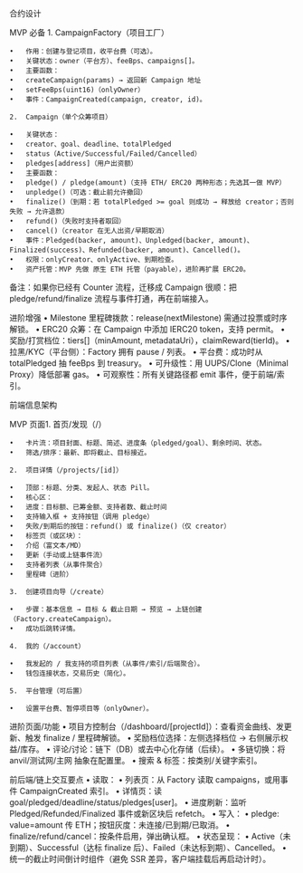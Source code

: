合约设计

MVP 必备 1. CampaignFactory（项目工厂）

    •	作用：创建与登记项目，收平台费（可选）。
    •	关键状态：owner（平台方）、feeBps、campaigns[]。
    •	主要函数：
    •	createCampaign(params) → 返回新 Campaign 地址
    •	setFeeBps(uint16)（onlyOwner）
    •	事件：CampaignCreated(campaign, creator, id)。

    2.	Campaign（单个众筹项目）

    •	关键状态：
    •	creator、goal、deadline、totalPledged
    •	status（Active/Successful/Failed/Cancelled）
    •	pledges[address]（用户出资额）
    •	主要函数：
    •	pledge() / pledge(amount)（支持 ETH/ ERC20 两种形态；先选其一做 MVP）
    •	unpledge()（可选：截止前允许撤回）
    •	finalize()（到期：若 totalPledged >= goal 则成功 → 释放给 creator；否则失败 → 允许退款）
    •	refund()（失败时支持者取回）
    •	cancel()（creator 在无人出资/早期取消）
    •	事件：Pledged(backer, amount)、Unpledged(backer, amount)、Finalized(success)、Refunded(backer, amount)、Cancelled()。
    •	权限：onlyCreator、onlyActive、到期检查。
    •	资产托管：MVP 先做 原生 ETH 托管（payable），进阶再扩展 ERC20。

备注：如果你已经有 Counter 流程，迁移成 Campaign 很顺：把 pledge/refund/finalize 流程与事件打通，再在前端接入。

进阶增强
• Milestone 里程碑拨款：release(nextMilestone) 需通过投票或时序解锁。
• ERC20 众筹：在 Campaign 中添加 IERC20 token，支持 permit。
• 奖励/打赏档位：tiers[]（minAmount, metadataUri），claimReward(tierId)。
• 拉黑/KYC（平台侧）：Factory 拥有 pause / 列表。
• 平台费：成功时从 totalPledged 抽 feeBps 到 treasury。
• 可升级性：用 UUPS/Clone（Minimal Proxy）降低部署 gas。
• 可观察性：所有关键路径都 emit 事件，便于前端/索引。

前端信息架构

MVP 页面1. 首页/发现（/）

    •	卡片流：项目封面、标题、简述、进度条（pledged/goal）、剩余时间、状态。
    •	筛选/排序：最新、即将截止、目标接近。

    2.	项目详情（/projects/[id]）

    •	顶部：标题、分类、发起人、状态 Pill。
    •	核心区：
    •	进度：目标额、已筹金额、支持者数、截止时间
    •	支持输入框 + 支持按钮（调用 pledge）
    •	失败/到期后的按钮：refund() 或 finalize()（仅 creator）
    •	标签页（或区块）：
    •	介绍（富文本/MD）
    •	更新（手动或上链事件流）
    •	支持者列表（从事件聚合）
    •	里程碑（进阶）

    3.	创建项目向导（/create）

    •	步骤：基本信息 → 目标 & 截止日期 → 预览 → 上链创建（Factory.createCampaign）。
    •	成功后跳转详情。

    4.	我的（/account）

    •	我发起的 / 我支持的项目列表（从事件/索引/后端聚合）。
    •	钱包连接状态，交易历史（简化）。

    5.	平台管理（可后置）

    •	设置平台费、暂停项目等（onlyOwner）。

进阶页面/功能
• 项目方控制台（/dashboard/[projectId]）：查看资金曲线、发更新、触发 finalize / 里程碑解锁。
• 奖励档位选择：左侧选择档位 → 右侧展示权益/库存。
• 评论/讨论：链下（DB）或去中心化存储（后续）。
• 多链切换：将 anvil/测试网/主网 抽象在配置里。
• 搜索 & 标签：按类别/关键字索引。

前后端/链上交互要点
• 读取：
• 列表页：从 Factory 读取 campaigns，或用事件 CampaignCreated 索引。
• 详情页：读 goal/pledged/deadline/status/pledges[user]。
• 进度刷新：监听 Pledged/Refunded/Finalized 事件或新区块后 refetch。
• 写入：
• pledge: value=amount 传 ETH；按钮灰度：未连接/已到期/已取消。
• finalize/refund/cancel：按条件启用，弹出确认框。
• 状态呈现：
• Active（未到期）、Successful（达标 finalize 后）、Failed（未达标到期）、Cancelled。
• 统一的截止时间倒计时组件（避免 SSR 差异，客户端挂载后再启动计时）。
